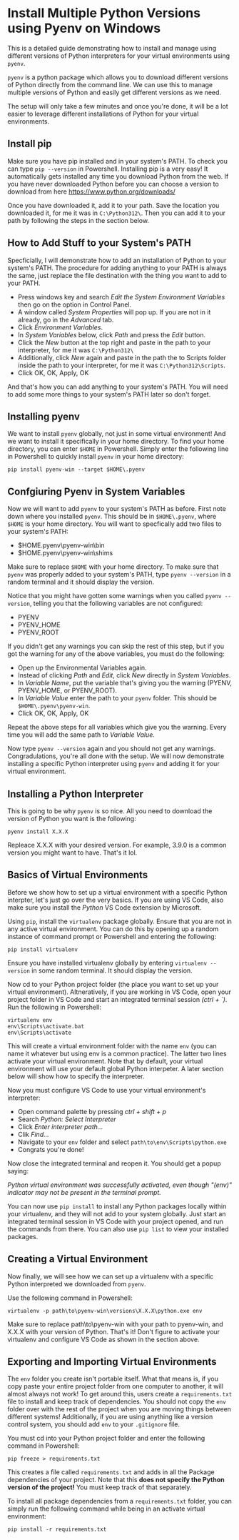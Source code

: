 # Install Multiple Python Versions using Pyenv on Windows

This is a detailed guide demonstrating how to install and manage using different versions of Python interpreters for your virtual environments using `pyenv`.

`pyenv` is a python package which allows you to download different versions of Python directly from the command line. We can use this to manage multiple versions of Python and easily get different versions as we need.

The setup will only take a few minutes and once you're done, it will be a lot easier to leverage different installations of Python for your virtual environments.

## Install pip
Make sure you have pip installed and in your system's PATH. To check you can type `pip --version` in Powershell. Installing pip is a very easy! It automatically gets installed any time you download Python from the web. If you have never downloaded Python before you can choose a version to download from here https://www.python.org/downloads/

Once you have downloaded it, add it to your path. Save the location you downloaded it, for me it was in `C:\Python312\`. Then you can add it to your path by following the steps in the section below.

## How to Add Stuff to your System's PATH
Specficially, I will demonstrate how to add an installation of Python to your system's PATH. The procedure for adding anything to your PATH is always the same, just replace the file destination with the thing you want to add to your PATH.

- Press windows key and search *Edit the System Environment Variables* then go on the option in Control Panel.
- A window called *System Properties* will pop up. If you are not in it already, go in the *Advanced* tab.
- Click *Environment Variables*.
- In *System Variables* below, click *Path* and press the *Edit* button.
- Click the *New* button at the top right and paste in the path to your interpreter, for me it was `C:\Python312\`
- Additionally, click *New* again and paste in the path the to Scripts folder inside the path to your interpreter, for me it was `C:\Python312\Scripts`.
- Click OK, OK, Apply, OK

And that's how you can add anything to your system's PATH. You will need to add some more things to your system's PATH later so don't forget.


## Installing pyenv
We want to install `pyenv` globally, not just in some virtual environment! And we want to install it specifically in your home directory. To find your home directory, you can enter `$HOME` in Powershell. Simply enter the following line in Powershell to quickly install `pyenv` in your home directory:

```
pip install pyenv-win --target $HOME\.pyenv
```

## Confgiuring Pyenv in System Variables
Now we will want to add `pyenv` to your system's PATH as before. First note down where you installed `pyenv`. This should be in `$HOME\.pyenv`, where `$HOME` is your home directory. You will want to specfically add two files to your system's PATH:
- $HOME\.pyenv\pyenv-win\bin
- $HOME\.pyenv\pyenv-win\shims

Make sure to replace `$HOME` with your home directory. To make sure that `pyenv` was properly added to your system's PATH, type `pyenv --version` in a random terminal and it should display the version.

Notice that you might have gotten some warnings when you called `pyenv --version`, telling you that the following variables are not configured:
- PYENV
- PYENV_HOME
- PYENV_ROOT

If you didn't get any warnings you can skip the rest of this step, but if you got the warning for any of the above variables, you must do the following:
- Open up the Environmental Variables again.
- Instead of clicking *Path* and *Edit*, click *New* directly in *System Variables*.
- In *Variable Name*, put the variable that's giving you the warning (PYENV, PYENV_HOME, or PYENV_ROOT).
- In *Variable Value* enter the path to your `pyenv` folder. This should be `$HOME\.pyenv\pyenv-win`.
- Click OK, OK, Apply, OK
  
Repeat the above steps for all variables which give you the warning. Every time you will add the same path to *Variable Value*.

Now type `pyenv --version` again and you should not get any warnings. Congradulations, you're all done with the setup. We will now demonstrate installing a specific Python interpreter using `pyenv` and adding it for your virtual environment.

## Installing a Python Interpreter 
This is going to be why `pyenv` is so nice. All you need to download the version of Python you want is the following:

```
pyenv install X.X.X
```

Repleace X.X.X with your desired version. For example, 3.9.0 is a common version you might want to have. That's it lol.

## Basics of Virtual Environments
Before we show how to set up a virtual environment with a specific Python interpter, let's just go over the very basics. If you are using VS Code, also make sure you install the *Python* VS Code extension by Microsoft.

Using `pip`, install the `virtualenv` package globally. Ensure that you are not in any active virtual environment. You can do this by opening up a random instance of command prompt or Powershell and entering the following:
```
pip install virtualenv
```
Ensure you have installed virtualenv globally by entering `virtualenv --version` in some random terminal. It should display the version.

Now cd to your Python project folder (the place you want to set up your virtual environment). Altneratively, if you are working in VS Code, open your project folder in VS Code and start an integrated terminal session *(ctrl + `)*. Run the following in Powershell:
```
virtualenv env
env\Scripts\activate.bat
env\Scripts\activate
```
This will create a virtual environment folder with the name `env` (you can name it whatever but using env is a common practice). The latter two lines activate your virtual environment. Note that by default, your virtual environment will use your default global Python interpeter. A later section below will show how to specify the interpreter. 

Now you must configure VS Code to use your virtual environment's interpreter:
- Open command palette by pressing *ctrl + shift + p*
- Search *Python: Select Interpreter* 
- Click *Enter interpreter path...*
- Clik *Find...*
- Navigate to your `env` folder and select `path\to\env\Scripts\python.exe`
- Congrats you're done!
  
Now close the integrated terminal and reopen it. You should get a popup saying: 

*Python virtual environment was successfully activated, even though "(env)" indicator may not be present in the terminal prompt.*

You can now use `pip install` to install any Python packages locally within your virtualenv, and they will not add to your system globally. Just start an integrated terminal session in VS Code with your project opened, and run the commands from there. You can also use `pip list` to view your installed packages. 

## Creating a Virtual Environment
Now finally, we will see how we can set up a virtualenv with a specific Python interpreted we downloaded from `pyenv`.

Use the following command in Powershell:
```
virtualenv -p path\to\pyenv-win\versions\X.X.X\python.exe env
```
Make sure to replace path\to\pyenv-win with your path to pyenv-win, and X.X.X with your version of Python. That's it! Don't figure to activate your virtualenv and configure VS Code as shown in the section above.

## Exporting and Importing Virtual Environments
The `env` folder you create isn't portable itself. What that means is, if you copy paste your entire project folder from one computer to another, it will almost always not work! To get around this, users create a `requirements.txt` file to install and keep track of dependencies. You should not copy the `env` folder over with the rest of the project when you are moving things between different systems! Additionally, if you are using anything like a version control system, you should add `env` to your `.gitignore` file. 

You must cd into your Python project folder and enter the following command in Powershell:
```
pip freeze > requirements.txt
```
This creates a file called `requirements.txt` and adds in all the Package dependencies of your project. Note that this **does not specify the Python version of the project!** You must keep track of that separately.

To install all package dependencies from a `requirements.txt` folder, you can simply run the following command while being in an activate virtual environment:
```
pip install -r requirements.txt
```


